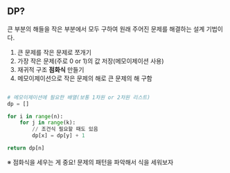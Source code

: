 ## DP?

큰 부분의 해들을 작은 부분에서 모두 구하여 원래 주어진 문제를 해결하는 설계 기법이다.

1. 큰 문제를 작은 문제로 쪼개기
2. 가장 작은 문제(주로 0 or 1)의 값 저장(메모이제이션 사용) 
3. 재귀적 구조 **점화식** 만들기
4. 메모이제이션으로 작은 문제의 해로 큰 문제의 해 구함

```python

# 메모이제이션에 필요한 배열(보통 1차원 or 2차원 리스트)
dp = []

for i in range(n):
	for j in range(k):
		// 조건식 필요할 때도 있음
		dp[x] = dp[y] + 1

return dp[n]
```

※ 점화식을 세우는 게 중요! 문제의 패턴을 파악해서 식을 세워보자
